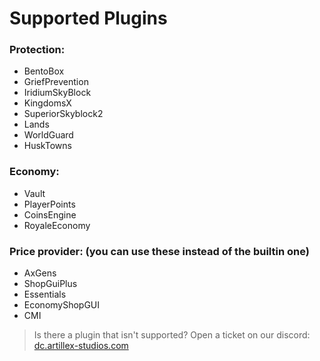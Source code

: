 # Supported Plugins

### Protection:
* BentoBox
* GriefPrevention
* IridiumSkyBlock
* KingdomsX
* SuperiorSkyblock2
* Lands
* WorldGuard
* HuskTowns

### Economy:
* Vault
* PlayerPoints
* CoinsEngine
* RoyaleEconomy

### Price provider: (you can use these instead of the builtin one)
* AxGens
* ShopGuiPlus
* Essentials
* EconomyShopGUI
* CMI

> Is there a plugin that isn't supported? Open a ticket on our discord:
<font color="#1f67ff">[dc.artillex-studios.com](https://dc.artillex-studios.com/)</font>
